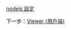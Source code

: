 [nodejs 設定](/zh-TW/viewer/php.md ':include :type=markdown')

下一步：[Viewer (用戶端)](/zh-TW/viewer/2legged/ui)